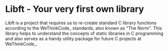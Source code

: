 # Libft - Your very first own library

Libft is a project that requires us to re-create standard C library functions according to the WeThinkCode_ standards, also known as "The Norm". This library helps to understand the concepts of static libraries in C programming and also serves as a handy utility package for future C projects at WeThinkCode_.



